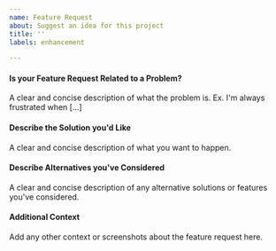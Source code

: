 ```yaml
---
name: Feature Request
about: Suggest an idea for this project
title: ''
labels: enhancement

---
```


#### Is your Feature Request Related to a Problem?
A clear and concise description of what the problem is. Ex. I'm always frustrated when [...]

#### Describe the Solution you'd Like
A clear and concise description of what you want to happen.

#### Describe Alternatives you've Considered
A clear and concise description of any alternative solutions or features you've considered.

#### Additional Context
Add any other context or screenshots about the feature request here.
